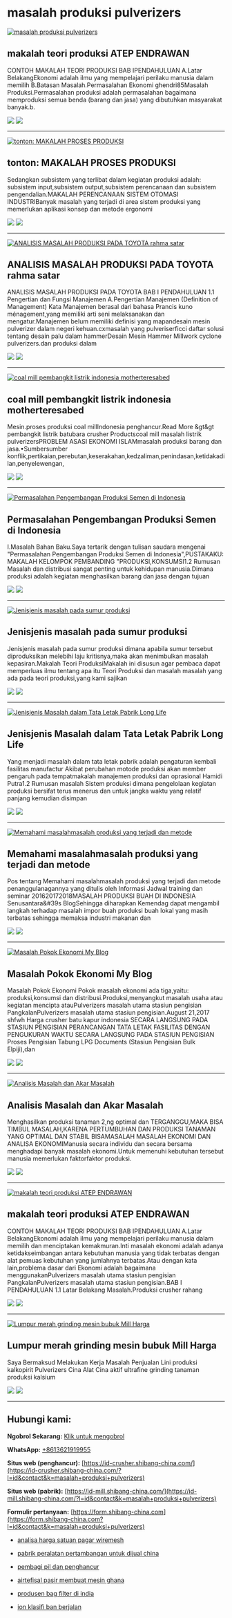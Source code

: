 # masalah produksi pulverizers

<a href="https://swt.shibang-china.com/?l=id&img&k=masalah+produksi+pulverizers" target="_blank">![masalah produksi pulverizers](http://static.shibang-china.com/all-800x300/561.jpg)</a>

## makalah teori produksi ATEP ENDRAWAN
CONTOH MAKALAH TEORI PRODUKSI BAB IPENDAHULUAN A.Latar BelakangEkonomi adalah ilmu yang mempelajari perilaku manusia dalam memilih B.Batasan Masalah.Permasalahan Ekonomi ghendri85Masalah Produksi.Permasalahan produksi adalah permasalahan bagaimana memproduksi semua benda (barang dan jasa) yang dibutuhkan masyarakat banyak.b.


<a href="https://whatsapp.shibangsoft.com/WhatsApp.php" target="_blank" title="WhatsApp">![](http://static.shibang-china.com/icon/whatsapp.png)</a> <a href="https://swt.shibang-china.com/?l=id&icon&k=masalah+produksi+pulverizers" target="_blank">![](http://static.shibang-china.com/icon/chat-id.png)</a>

---

<a href="https://swt.shibang-china.com/?l=id&img&k=masalah+produksi+pulverizers" target="_blank">![tonton: MAKALAH PROSES PRODUKSI](http://static.shibang-china.com/all-800x300/1014.jpg)</a>

## tonton: MAKALAH PROSES PRODUKSI
Sedangkan subsistem yang terlibat dalam kegiatan produksi adalah: subsistem input,subsistem output,subsistem perencanaan dan subsistem pengendalian.MAKALAH PERENCANAAN SISTEM OTOMASI INDUSTRIBanyak masalah yang terjadi di area sistem produksi yang memerlukan aplikasi konsep dan metode ergonomi


<a href="https://whatsapp.shibangsoft.com/WhatsApp.php" target="_blank" title="WhatsApp">![](http://static.shibang-china.com/icon/whatsapp.png)</a> <a href="https://swt.shibang-china.com/?l=id&icon&k=masalah+produksi+pulverizers" target="_blank">![](http://static.shibang-china.com/icon/chat-id.png)</a>

---

<a href="https://swt.shibang-china.com/?l=id&img&k=masalah+produksi+pulverizers" target="_blank">![ANALISIS MASALAH PRODUKSI PADA TOYOTA rahma satar](http://static.shibang-china.com/all-800x300/237.jpg)</a>

## ANALISIS MASALAH PRODUKSI PADA TOYOTA rahma satar
ANALISIS MASALAH PRODUKSI PADA TOYOTA BAB I PENDAHULUAN 1.1 Pengertian dan Fungsi Manajemen A.Pengertian Manajemen (Definition of Management) Kata Manajemen berasal dari bahasa Prancis kuno ménagement,yang memiliki arti seni melaksanakan dan mengatur.Manajemen belum memiliki definisi yang mapandesain mesin pulverizer dalam negeri kehuan.cxmasalah yang pulveriserficci daftar solusi tentang desain palu dalam hammerDesain Mesin Hammer Millwork cyclone pulverizers.dan produksi dalam


<a href="https://whatsapp.shibangsoft.com/WhatsApp.php" target="_blank" title="WhatsApp">![](http://static.shibang-china.com/icon/whatsapp.png)</a> <a href="https://swt.shibang-china.com/?l=id&icon&k=masalah+produksi+pulverizers" target="_blank">![](http://static.shibang-china.com/icon/chat-id.png)</a>

---

<a href="https://swt.shibang-china.com/?l=id&img&k=masalah+produksi+pulverizers" target="_blank">![coal mill pembangkit listrik indonesia motherteresabed](http://static.shibang-china.com/all-800x300/524.jpg)</a>

## coal mill pembangkit listrik indonesia motherteresabed
Mesin.proses produksi coal millIndonesia penghancur.Read More &gt&gt pembangkit listrik batubara crusher Productscoal mill masalah listrik pulverizersPROBLEM ASASI EKONOMI ISLAMmasalah produksi barang dan jasa.•Sumbersumber konflik,pertikaian,perebutan,keserakahan,kedzaliman,penindasan,ketidakadilan,penyelewengan,


<a href="https://whatsapp.shibangsoft.com/WhatsApp.php" target="_blank" title="WhatsApp">![](http://static.shibang-china.com/icon/whatsapp.png)</a> <a href="https://swt.shibang-china.com/?l=id&icon&k=masalah+produksi+pulverizers" target="_blank">![](http://static.shibang-china.com/icon/chat-id.png)</a>

---

<a href="https://swt.shibang-china.com/?l=id&img&k=masalah+produksi+pulverizers" target="_blank">![Permasalahan Pengembangan Produksi Semen di Indonesia](http://static.shibang-china.com/all-800x300/1122.jpg)</a>

## Permasalahan Pengembangan Produksi Semen di Indonesia
I.Masalah Bahan Baku.Saya tertarik dengan tulisan saudara mengenai "Permasalahan Pengembangan Produksi Semen di Indonesia",PUSTAKAKU: MAKALAH KELOMPOK PEMBANDING "PRODUKSI,KONSUMSI1.2 Rumusan Masalah dan distribusi sangat penting untuk kehidupan manusia.Dimana produksi adalah kegiatan menghasilkan barang dan jasa dengan tujuan


<a href="https://whatsapp.shibangsoft.com/WhatsApp.php" target="_blank" title="WhatsApp">![](http://static.shibang-china.com/icon/whatsapp.png)</a> <a href="https://swt.shibang-china.com/?l=id&icon&k=masalah+produksi+pulverizers" target="_blank">![](http://static.shibang-china.com/icon/chat-id.png)</a>

---

<a href="https://swt.shibang-china.com/?l=id&img&k=masalah+produksi+pulverizers" target="_blank">![Jenisjenis masalah pada sumur produksi](http://static.shibang-china.com/all-800x300/1197.jpg)</a>

## Jenisjenis masalah pada sumur produksi
Jenisjenis masalah pada sumur produksi dimana apabila sumur tersebut diproduksikan melebihi laju kritisnya,maka akan menimbulkan masalah kepasiran.Makalah Teori ProduksiMakalah ini disusun agar pembaca dapat memperluas ilmu tentang apa itu Teori Produksi dan masalah masalah yang ada pada teori produksi,yang kami sajikan


<a href="https://whatsapp.shibangsoft.com/WhatsApp.php" target="_blank" title="WhatsApp">![](http://static.shibang-china.com/icon/whatsapp.png)</a> <a href="https://swt.shibang-china.com/?l=id&icon&k=masalah+produksi+pulverizers" target="_blank">![](http://static.shibang-china.com/icon/chat-id.png)</a>

---

<a href="https://swt.shibang-china.com/?l=id&img&k=masalah+produksi+pulverizers" target="_blank">![Jenisjenis Masalah dalam Tata Letak Pabrik Long Life](http://static.shibang-china.com/all-800x300/11.jpg)</a>

## Jenisjenis Masalah dalam Tata Letak Pabrik Long Life
Yang menjadi masalah dalam tata letak pabrik adalah pengaturan kembali fasilitas manufactur Akibat perubahan motode produksi akan member pengaruh pada tempatmakalah manajemen produksi dan oprasional Hamidi Putra1.2 Rumusan masalah Sistem produksi dimana pengelolaan kegiatan produksi bersifat terus menerus dan untuk jangka waktu yang relatif panjang kemudian disimpan


<a href="https://whatsapp.shibangsoft.com/WhatsApp.php" target="_blank" title="WhatsApp">![](http://static.shibang-china.com/icon/whatsapp.png)</a> <a href="https://swt.shibang-china.com/?l=id&icon&k=masalah+produksi+pulverizers" target="_blank">![](http://static.shibang-china.com/icon/chat-id.png)</a>

---

<a href="https://swt.shibang-china.com/?l=id&img&k=masalah+produksi+pulverizers" target="_blank">![Memahami masalahmasalah produksi yang terjadi dan metode](http://static.shibang-china.com/all-800x300/781.jpg)</a>

## Memahami masalahmasalah produksi yang terjadi dan metode
Pos tentang Memahami masalahmasalah produksi yang terjadi dan metode penanggulanagannya yang ditulis oleh Informasi Jadwal training dan seminar 201620172018MASALAH PRODUKSI BUAH DI INDONESIA Senusantara&#39s BlogSehingga diharapkan Kemendag dapat mengambil langkah terhadap masalah impor buah produksi buah lokal yang masih terbatas sehingga memaksa industri makanan dan


<a href="https://whatsapp.shibangsoft.com/WhatsApp.php" target="_blank" title="WhatsApp">![](http://static.shibang-china.com/icon/whatsapp.png)</a> <a href="https://swt.shibang-china.com/?l=id&icon&k=masalah+produksi+pulverizers" target="_blank">![](http://static.shibang-china.com/icon/chat-id.png)</a>

---

<a href="https://swt.shibang-china.com/?l=id&img&k=masalah+produksi+pulverizers" target="_blank">![Masalah Pokok Ekonomi My Blog](http://static.shibang-china.com/all-800x300/679.jpg)</a>

## Masalah Pokok Ekonomi My Blog
Masalah Pokok Ekonomi Pokok masalah ekonomi ada tiga,yaitu: produksi,konsumsi dan distribusi.Produksi,menyangkut masalah usaha atau kegiatan mencipta atauPulverizers masalah utama stasiun pengisian PangkalanPulverizers masalah utama stasiun pengisian.August 21,2017 shfwh Harga crusher batu kapur indonesia SECARA LANGSUNG PADA STASIUN PENGISIAN PERANCANGAN TATA LETAK FASILITAS DENGAN PENGUKURAN WAKTU SECARA LANGSUNG PADA STASIUN PENGISIAN Proses Pengisian Tabung LPG Documents (Stasiun Pengisian Bulk Elpiji),dan


<a href="https://whatsapp.shibangsoft.com/WhatsApp.php" target="_blank" title="WhatsApp">![](http://static.shibang-china.com/icon/whatsapp.png)</a> <a href="https://swt.shibang-china.com/?l=id&icon&k=masalah+produksi+pulverizers" target="_blank">![](http://static.shibang-china.com/icon/chat-id.png)</a>

---

<a href="https://swt.shibang-china.com/?l=id&img&k=masalah+produksi+pulverizers" target="_blank">![Analisis Masalah dan Akar Masalah](http://static.shibang-china.com/all-800x300/524.jpg)</a>

## Analisis Masalah dan Akar Masalah
Menghasilkan produksi tanaman 2˛ng optimal dan TERGANGGU,MAKA BISA TIMBUL MASALAH,KARENA PERTUMBUHAN DAN PRODUKSI TANAMAN YANG OPTIMAL DAN STABIL BISAMASALAH MASALAH EKONOMI DAN ANALISA EKONOMIManusia secara individu dan secara bersama menghadapi banyak masalah ekonomi.Untuk memenuhi kebutuhan tersebut manusia memerlukan faktorfaktor produksi.


<a href="https://whatsapp.shibangsoft.com/WhatsApp.php" target="_blank" title="WhatsApp">![](http://static.shibang-china.com/icon/whatsapp.png)</a> <a href="https://swt.shibang-china.com/?l=id&icon&k=masalah+produksi+pulverizers" target="_blank">![](http://static.shibang-china.com/icon/chat-id.png)</a>

---

<a href="https://swt.shibang-china.com/?l=id&img&k=masalah+produksi+pulverizers" target="_blank">![makalah teori produksi ATEP ENDRAWAN](http://static.shibang-china.com/all-800x300/747.jpg)</a>

## makalah teori produksi ATEP ENDRAWAN
CONTOH MAKALAH TEORI PRODUKSI BAB IPENDAHULUAN A.Latar BelakangEkonomi adalah ilmu yang mempelajari perilaku manusia dalam memilih dan menciptakan kemakmuran.Inti masalah ekonomi adalah adanya ketidakseimbangan antara kebutuhan manusia yang tidak terbatas dengan alat pemuas kebutuhan yang jumlahnya terbatas.Atau dengan kata lain,problema dasar dari Ekonomi adalah bagaimana menggunakanPulverizers masalah utama stasiun pengisian PangkalanPulverizers masalah utama stasiun pengisian.BAB I PENDAHULUAN 1.1 Latar Belakang Masalah.Produksi crusher rahang


<a href="https://whatsapp.shibangsoft.com/WhatsApp.php" target="_blank" title="WhatsApp">![](http://static.shibang-china.com/icon/whatsapp.png)</a> <a href="https://swt.shibang-china.com/?l=id&icon&k=masalah+produksi+pulverizers" target="_blank">![](http://static.shibang-china.com/icon/chat-id.png)</a>

---

<a href="https://swt.shibang-china.com/?l=id&img&k=masalah+produksi+pulverizers" target="_blank">![Lumpur merah grinding mesin bubuk Mill Harga](http://static.shibang-china.com/all-800x300/423.jpg)</a>

## Lumpur merah grinding mesin bubuk Mill Harga
Saya Bermaksud Melakukan Kerja Masalah Penjualan Lini produksi kalkopirit Pulverizers Cina Alat Cina aktif ultrafine grinding tanaman produksi kalsium

<a href="https://whatsapp.shibangsoft.com/WhatsApp.php" target="_blank" title="WhatsApp">![](http://static.shibang-china.com/icon/whatsapp.png)</a> <a href="https://swt.shibang-china.com/?l=id&icon&k=masalah+produksi+pulverizers" target="_blank">![](http://static.shibang-china.com/icon/chat-id.png)</a>

---
## Hubungi kami:

**Ngobrol Sekarang:** [Klik untuk mengobrol](https://swt.shibang-china.com?l=id&contact&k=masalah+produksi+pulverizers)

**WhatsApp:**  [+8613621919955](https://whatsapp.shibangsoft.com/WhatsApp.php)

**Situs web (penghancur):** [https://id-crusher.shibang-china.com/](https://id-crusher.shibang-china.com/?l=id&contact&k=masalah+produksi+pulverizers)

**Situs web (pabrik):** [https://id-mill.shibang-china.com/](https://id-mill.shibang-china.com/?l=id&contact&k=masalah+produksi+pulverizers)

**Formulir pertanyaan:** [https://form.shibang-china.com](https://form.shibang-china.com?l=id&contact&k=masalah+produksi+pulverizers)

* [analisa harga satuan pagar wiremesh](../40/analisa%20harga%20satuan%20pagar%20wiremesh.md)

* [pabrik peralatan pertambangan untuk dijual china](../32/pabrik%20peralatan%20pertambangan%20untuk%20dijual%20china.md)

* [pembagi pil dan penghancur](../31/pembagi%20pil%20dan%20penghancur.md)

* [airtefisal pasir membuat mesin ghana](../38/airtefisal%20pasir%20membuat%20mesin%20ghana.md)

* [produsen bag filter di india](../37/produsen%20bag%20filter%20di%20india.md)

* [ion klasifi ban berjalan](../38/ion%20klasifi%20ban%20berjalan.md)